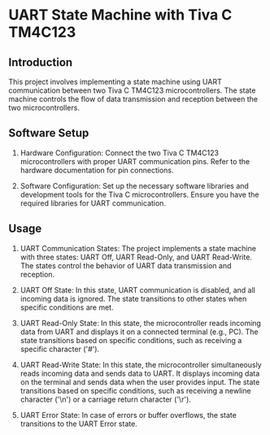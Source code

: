 # UART State Machine with Tiva C TM4C123

## Introduction

This project involves implementing a state machine using UART communication between two Tiva C TM4C123 microcontrollers. The state machine controls the flow of data transmission and reception between the two microcontrollers.


## Software Setup
1. Hardware Configuration: Connect the two Tiva C TM4C123 microcontrollers with proper UART communication pins. Refer to the hardware documentation for pin connections.

2. Software Configuration: Set up the necessary software libraries and development tools for the Tiva C microcontrollers. Ensure you have the required libraries for UART communication.

## Usage
1. UART Communication States: The project implements a state machine with three states: UART Off, UART Read-Only, and UART Read-Write. The states control the behavior of UART data transmission and reception.

2. UART Off State: In this state, UART communication is disabled, and all incoming data is ignored. The state transitions to other states when specific conditions are met.

3. UART Read-Only State: In this state, the microcontroller reads incoming data from UART and displays it on a connected terminal (e.g., PC). The state transitions based on specific conditions, such as receiving a specific character ('#').

4. UART Read-Write State: In this state, the microcontroller simultaneously reads incoming data and sends data to UART. It displays incoming data on the terminal and sends data when the user provides input. The state transitions based on specific conditions, such as receiving a newline character ('\n') or a carriage return character ('\r').

5. UART Error State: In case of errors or buffer overflows, the state transitions to the UART Error state.
